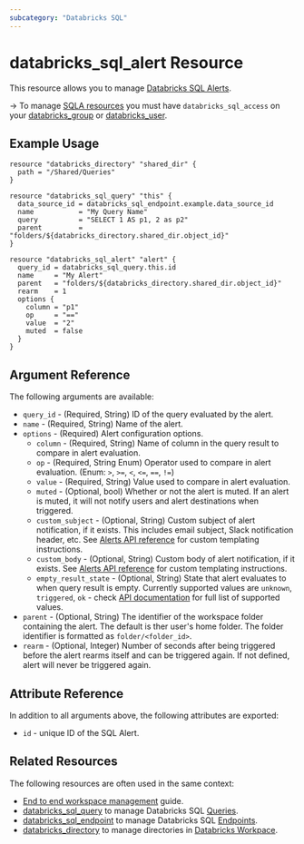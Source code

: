 ```yaml
---
subcategory: "Databricks SQL"
---
```

# databricks_sql_alert Resource

This resource allows you to manage [Databricks SQL Alerts](https://docs.databricks.com/sql/user/queries/index.html).

-> To manage [SQLA resources](https://docs.databricks.com/sql/get-started/concepts.html) you must have `databricks_sql_access` on your [databricks_group](group.md#databricks_sql_access) or [databricks_user](user.md#databricks_sql_access).

## Example Usage

```hcl
resource "databricks_directory" "shared_dir" {
  path = "/Shared/Queries"
}

resource "databricks_sql_query" "this" {
  data_source_id = databricks_sql_endpoint.example.data_source_id
  name           = "My Query Name"
  query          = "SELECT 1 AS p1, 2 as p2"
  parent         = "folders/${databricks_directory.shared_dir.object_id}"
}

resource "databricks_sql_alert" "alert" {
  query_id = databricks_sql_query.this.id
  name     = "My Alert"
  parent   = "folders/${databricks_directory.shared_dir.object_id}"
  rearm    = 1
  options {
    column = "p1"
    op     = "=="
    value  = "2"
    muted  = false
  }
}
```

## Argument Reference

The following arguments are available:

* `query_id` - (Required, String) ID of the query evaluated by the alert.
* `name` - (Required, String) Name of the alert.
* `options` - (Required) Alert configuration options.
  * `column` - (Required, String) Name of column in the query result to compare in alert evaluation.
  * `op` - (Required, String Enum) Operator used to compare in alert evaluation. (Enum: `>`, `>=`, `<`, `<=`, `==`, `!=`)
  * `value` - (Required, String) Value used to compare in alert evaluation.
  * `muted` - (Optional, bool) Whether or not the alert is muted. If an alert is muted, it will not notify users and alert destinations when triggered.
  * `custom_subject` - (Optional, String) Custom subject of alert notification, if it exists. This includes email subject, Slack notification header, etc. See [Alerts API reference](https://docs.databricks.com/sql/user/alerts/index.html) for custom templating instructions.
  * `custom_body` - (Optional, String) Custom body of alert notification, if it exists. See [Alerts API reference](https://docs.databricks.com/sql/user/alerts/index.html) for custom templating instructions.
  * `empty_result_state` - (Optional, String) State that alert evaluates to when query result is empty.  Currently supported values are `unknown`, `triggered`, `ok` - check [API documentation](https://docs.databricks.com/api/workspace/alerts/create) for full list of supported values.
* `parent` - (Optional, String) The identifier of the workspace folder containing the alert. The default is ther user's home folder. The folder identifier is formatted as `folder/<folder_id>`.
* `rearm` - (Optional, Integer) Number of seconds after being triggered before the alert rearms itself and can be triggered again. If not defined, alert will never be triggered again.

## Attribute Reference

In addition to all arguments above, the following attributes are exported:

* `id` - unique ID of the SQL Alert.

## Related Resources

The following resources are often used in the same context:

* [End to end workspace management](../guides/workspace-management.md) guide.
* [databricks_sql_query](sql_query.md) to manage Databricks SQL [Queries](https://docs.databricks.com/sql/user/queries/index.html).
* [databricks_sql_endpoint](sql_endpoint.md) to manage Databricks SQL [Endpoints](https://docs.databricks.com/sql/admin/sql-endpoints.html).
* [databricks_directory](directory.md) to manage directories in [Databricks Workpace](https://docs.databricks.com/workspace/workspace-objects.html).
